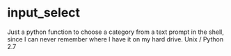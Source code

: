 # input_select
Just a python function to choose a category from a text prompt in the shell,
since I can never remember where I have it on my hard drive.
Unix / Python 2.7

